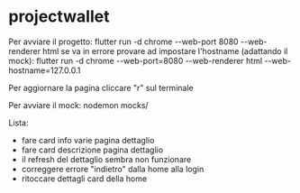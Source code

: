 # projectwallet

Per avviare il progetto:
flutter run -d chrome --web-port 8080 --web-renderer html
se va in errore provare ad impostare l'hostname (adattando il mock):
flutter run -d chrome --web-port=8080 --web-renderer html --web-hostname=127.0.0.1

Per aggiornare la pagina cliccare "r" sul terminale

Per avviare il mock:
nodemon mocks/

Lista:

- fare card info varie pagina dettaglio
- fare card descrizione pagina dettaglio
- il refresh del dettaglio sembra non funzionare
- correggere errore "indietro" dalla home alla login
- ritoccare dettagli card della home
